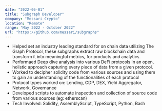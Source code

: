```yaml
---
date: "2022-05-01"
title: "Subgraph Developer"
company: "Messari Crypto"
location: "Remote"
range: "May 2022 - October 2022"
url: "https://github.com/messari/subgraphs"
---
```


-  Helped set an industry leading standard for on chain data utilizing The Graph Protocol, these subgraphs extract raw blockchain data and transform it into meaningful metrics, for products and analytics.
- Performaed Deep dive analysis into various DeFi protocols in an open, holistic approach capturing every piece of data from a given protocol.
- Worked to decipher solidity code from various sources and using them to gain an understanding of the functionalities of each protocol
- Protocol types worked on: Lending, CDP, DEX, Yield Aggregator, Network, Governance
- Developed scripts to automate inspection and collection of source code from various sources (eg: etherscan)
- Tech Involved: Solidity, AssemblyScript, TypeScript, Python, Bash

